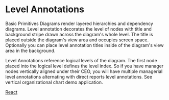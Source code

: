 # Level Annotations

Basic Primitives Diagrams render layered hierarchies and dependency diagrams. Level annotation decorates the level of nodes with title and background stripe drawn across the diagram's whole level. The title is placed outside the diagram's view area and occupies screen space. Optionally you can place level annotation titles inside of the diagram's view area in the background.

Level Annotations reference logical levels of the diagram. The first node placed into the logical level defines the level index. So if you have manager nodes vertically aligned under their CEO, you will have multiple managerial level annotations alternating with direct reports level annotations. See vertical organizational chart demo application.

[React](../src/Samples/LevelAnnotation.js)
